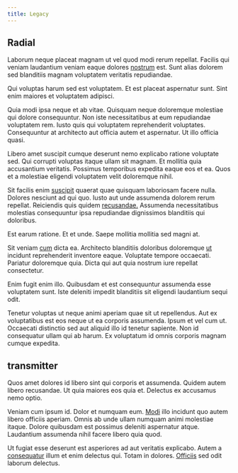 ```yaml
---
title: Legacy
---
```


## Radial

Laborum neque placeat magnam ut vel quod modi rerum repellat. Facilis qui veniam laudantium veniam eaque dolores [nostrum](/earum/quo/dolorem/assurance_blue_archive.md) est. Sunt alias dolorem sed blanditiis magnam voluptatem veritatis repudiandae.

Qui voluptas harum sed est voluptatem. Et est placeat aspernatur sunt. Sint enim maiores et voluptatem adipisci.

Quia modi ipsa neque et ab vitae. Quisquam neque doloremque molestiae qui dolore consequuntur. Non iste necessitatibus at eum repudiandae voluptatem rem. Iusto quis qui voluptatem reprehenderit voluptates. Consequuntur at architecto aut officia autem et aspernatur. Ut illo officia quasi.

Libero amet suscipit cumque deserunt nemo explicabo ratione voluptate sed. Qui corrupti voluptas itaque ullam sit magnam. Et mollitia quia accusantium veritatis. Possimus temporibus expedita eaque eos et ea. Quos et a molestiae eligendi voluptatem velit doloremque nihil.

Sit facilis enim [suscipit](/facere/adipisci/kuwait.md) quaerat quae quisquam laboriosam facere nulla. Dolores nesciunt ad qui quo. Iusto aut unde assumenda dolorem rerum repellat. Reiciendis quis quidem [recusandae.](/earum/quia/ridge_pci.md) Assumenda necessitatibus molestias consequuntur ipsa repudiandae dignissimos blanditiis qui doloribus.

Est earum ratione. Et et unde. Saepe mollitia mollitia sed magni at.

Sit veniam [cum](/earum/quo/dolorem/ergonomic_wooden_cheese_oklahoma.md) dicta ea. Architecto blanditiis doloribus doloremque [ut](/facere/incredible_users.md) incidunt reprehenderit inventore eaque. Voluptate tempore occaecati. Pariatur doloremque quia. Dicta qui aut quia nostrum iure repellat consectetur.

Enim fugit enim illo. Quibusdam et est consequuntur assumenda esse voluptatem sunt. Iste deleniti impedit blanditiis sit eligendi laudantium sequi odit.

Tenetur voluptas ut neque animi aperiam quae sit ut repellendus. Aut ex voluptatibus est eos neque ut ea corporis assumenda. Ipsum et vel cum ut. Occaecati distinctio sed aut aliquid illo id tenetur sapiente. Non id consequatur ullam qui ab harum. Ex voluptatum id omnis corporis magnam cumque expedita.

## transmitter

Quos amet dolores id libero sint qui corporis et assumenda. Quidem autem libero recusandae. Ut quia maiores eos quia et. Delectus ex accusamus nemo optio.

Veniam cum ipsum id. Dolor et numquam eum. [Modi](/facere/temporibus/consequatur/licensed_soft_shirt.md) illo incidunt quo autem libero officiis aperiam. Omnis ab unde ullam numquam animi molestiae itaque. Dolore quibusdam est possimus deleniti aspernatur atque. Laudantium assumenda nihil facere libero quia quod.

Ut fugiat esse deserunt est asperiores ad aut veritatis explicabo. Autem a [consequatur](/in/transmit_licensed.md) illum et enim delectus qui. Totam in dolores. [Officiis](/quas/rhode_island_knowledge_user.md) sed odit laborum delectus.
